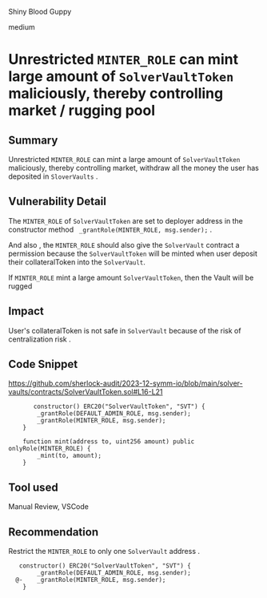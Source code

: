 Shiny Blood Guppy

medium

# Unrestricted `MINTER_ROLE`  can mint large amount of `SolverVaultToken` maliciously, thereby controlling market / rugging pool

## Summary
Unrestricted `MINTER_ROLE` can mint a large amount of `SolverVaultToken` maliciously, thereby controlling market, withdraw all the money the user has deposited in `SloverVaults` .

## Vulnerability Detail
The `MINTER_ROLE` of `SolverVaultToken` are set to deployer address in the constructor method 
` _grantRole(MINTER_ROLE, msg.sender);` .

And also , the `MINTER_ROLE` should also give the `SolverVault` contract a permission because the `SolverVaultToken` will be minted when user deposit their collateralToken into the `SolverVault`.

If `MINTER_ROLE` mint a large amount `SolverVaultToken`, then the Vault will be rugged 

## Impact
User's collateralToken is not safe in `SolverVault` because of the risk of centralization risk .

## Code Snippet
https://github.com/sherlock-audit/2023-12-symm-io/blob/main/solver-vaults/contracts/SolverVaultToken.sol#L16-L21

```solidity
       constructor() ERC20("SolverVaultToken", "SVT") {
        _grantRole(DEFAULT_ADMIN_ROLE, msg.sender);
        _grantRole(MINTER_ROLE, msg.sender);
    }

    function mint(address to, uint256 amount) public onlyRole(MINTER_ROLE) {
        _mint(to, amount);
    }
```

## Tool used

Manual Review, VSCode

## Recommendation
Restrict the `MINTER_ROLE` to only one `SolverVault` address .
```solidity
   constructor() ERC20("SolverVaultToken", "SVT") {
        _grantRole(DEFAULT_ADMIN_ROLE, msg.sender);
  @-    _grantRole(MINTER_ROLE, msg.sender);
    }
```


